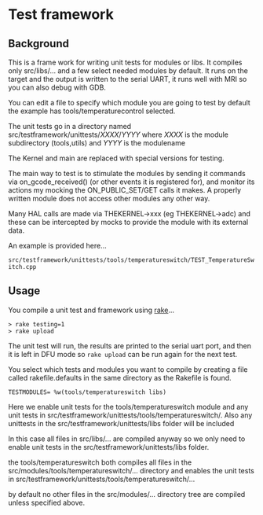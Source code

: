 # Test framework

## Background


This is a frame work for writing unit tests for modules or libs.
It compiles only src/libs/... and a few select needed modules by default.
It runs on the target and the output is written to the serial UART, it runs well with MRI so you can also debug with GDB.

You can edit a file to specify which module you are going to test by default the example has tools/temperaturecontrol selected.

The unit tests go in a directory named src/testframework/unittests/*XXXX*/*YYYY* where *XXXX* is the module subdirectory (tools,utils) and *YYYY* is the modulename

The Kernel and main are replaced with special versions for testing.

The main way to test is to stimulate the modules by sending it commands via
on_gcode_received() (or other events it is registered for), and monitor its
actions my mocking the ON_PUBLIC_SET/GET calls it makes. A properly written
module does not access other modules any other way.

Many HAL calls are made via THEKERNEL->xxx (eg THEKERNEL->adc) and these can be intercepted by mocks to provide the module with its external data.

An example is provided here...

`src/testframework/unittests/tools/temperatureswitch/TEST_TemperatureSwitch.cpp`

## Usage

You compile a unit test and framework using [rake](http://rake.rubyforge.org/)...

```shell
> rake testing=1
> rake upload
```

The unit test will run, the results are printed to the serial uart port, and then it is left in DFU mode so `rake upload`  can be run again for the next test.

You select which tests and modules you want to compile by creating a file called rakefile.defaults in the same directory as the Rakefile is found.

```shell
TESTMODULES= %w(tools/temperatureswitch libs)
```

Here we enable unit tests for the tools/temperatureswitch module and any unit tests in src/testframework/unittests/tools/temperatureswitch/.
Also any unittests in the src/testframework/unittests/libs folder will be included

In this case all files in src/libs/... are compiled anyway so we only need to enable unit tests in the src/testframework/unittests/libs folder.

the tools/temperatureswitch both compiles all files in the src/modules/tools/temperatureswitch/... directory and enables the
unit tests in src/testframework/unittests/tools/temperatureswitch/...

by default no other files in the src/modules/... directory tree are compiled unless specified above.





